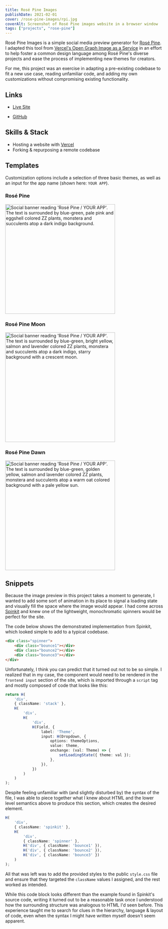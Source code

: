 ```yaml
---
title: Rosé Pine Images
publishDate: 2021-02-01
cover: /rose-pine-images/rpi.jpg
coverAlt: Screenshot of Rosé Pine images website in a browser window
tags: ["projects", "rose-pine"]
---
```


Rosé Pine Images is a simple social media preview generator for [Rosé Pine](https://rosepinetheme.com). I adapted this tool from [Vercel's Open Graph Image as a Service](https://github.com/vercel/og-image) in an effort to help foster a common design language among Rosé Pine's diverse projects and ease the process of implementing new themes for creators.

For me, this project was an exercise in adapting a pre-existing codebase to fit a new use case, reading unfamiliar code, and adding my own customizations without compromising existing functionality.

## Links

- [Live Site](https://rose-pine-images.vercel.app)

- [GitHub](https://github.com/fvrests/rose-pine-images)

## Skills & Stack

- Hosting a website with [Vercel](https://vercel.com/)
- Forking & repurposing a remote codebase

## Templates

Customization options include a selection of three basic themes, as well as an input for the app name (shown here: `YOUR APP`).

### Rosé Pine

<img src="/rose-pine-images/rpi-preview-base.jpg" alt="Social banner reading 'Rosé Pine / YOUR APP'. The text is surrounded by blue-green, pale pink and eggshell colored ZZ plants, monstera and succulents atop a dark indigo background." width="350"/>

### Rosé Pine Moon

<img src="/rose-pine-images/rpi-preview-moon.jpg"  alt="Social banner reading 'Rosé Pine / YOUR APP'. The text is surrounded by blue-green, bright yellow, salmon and lavender colored ZZ plants, monstera and succulents atop a dark indigo, starry background with a crescent moon." width="350"/>

### Rosé Pine Dawn

<img src="/rose-pine-images/rpi-preview-dawn.jpg"  alt="Social banner reading 'Rosé Pine / YOUR APP'. The text is surrounded by blue-green, golden yellow, salmon and lavender colored ZZ plants, monstera and succulents atop a warm oat colored background with a pale yellow sun." width="350"/>

## Snippets

Because the image preview in this project takes a moment to generate, I wanted to add some sort of animation in its place to signal a loading state and visually fill the space where the image would appear. I had come across [Spinkit](https://tobiasahlin.com/spinkit/) and knew one of the lightweight, monochromatic spinners would be perfect for the site.

The code below shows the demonstrated implementation from Spinkit, which looked simple to add to a typical codebase.

```html
<div class="spinner">
	<div class="bounce1"></div>
	<div class="bounce2"></div>
	<div class="bounce3"></div>
</div>
```

Unfortunately, I think you can predict that it turned out not to be so simple. I realized that in my case, the component would need to be rendered in the `frontend input` section of the site, which is imported through a `script` tag and mostly composed of code that looks like this:

```ts
return H(
	'div',
	{ className: 'stack' },
	H(
		'div',
		H(
			'div',
			H(Field, {
				label: 'Theme',
				input: H(Dropdown, {
					options: themeOptions,
					value: theme,
					onchange: (val: Theme) => {
						setLoadingState({ theme: val });
					},
				}),
			})
		)
	)
);
```

Despite feeling unfamiliar with (and slightly disturbed by) the syntax of the file, I was able to piece together what I knew about HTML and the lower level semantics above to produce this section, which creates the desired element.

```ts
H(
	'div',
	{ className: 'spinkit' },
	H(
		'div',
		{ className: 'spinner' },
		H('div', { className: 'bounce1' }),
		H('div', { className: 'bounce2' }),
		H('div', { className: 'bounce3' })
	)
);
```

All that was left was to add the provided styles to the public `style.css` file and ensure that they targeted the `className` values I assigned, and the rest worked as intended.

While this code block looks different than the example found in Spinkit's source code, writing it turned out to be a reasonable task once I understood how the surrounding structure was analogous to HTML I'd seen before. This experience taught me to search for clues in the hierarchy, language & layout of code, even when the syntax I might have written myself doesn't seem apparent.
